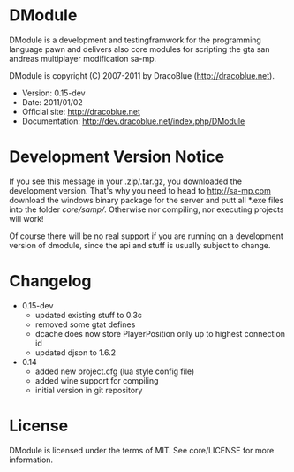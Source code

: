 # DModule

DModule is a development and testingframwork for the programming language pawn
and delivers also core modules for scripting the gta san andreas multiplayer
modification sa-mp.

DModule is copyright (C) 2007-2011 by DracoBlue (<http://dracoblue.net>).

- Version: 0.15-dev
- Date: 2011/01/02
- Official site: <http://dracoblue.net>
- Documentation: <http://dev.dracoblue.net/index.php/DModule>

# Development Version Notice

If you see this message in your .zip/.tar.gz, you downloaded the development
version. That's why you need to head to <http://sa-mp.com> download the
windows binary package for the server and putt all *.exe files into the folder
*core/samp/*. Otherwise nor compiling, nor executing projects will work!

Of course there will be no real support if you are running on a development
version of dmodule, since the api and stuff is usually subject to change.

# Changelog

- 0.15-dev
  - updated existing stuff to 0.3c
  - removed some gtat defines
  - dcache does now store PlayerPosition only up to highest connection id
  - updated djson to 1.6.2
- 0.14 
  - added new project.cfg (lua style config file)
  - added wine support for compiling
  - initial version in git repository

# License
     
DModule is licensed under the terms of MIT. See core/LICENSE for more information.
